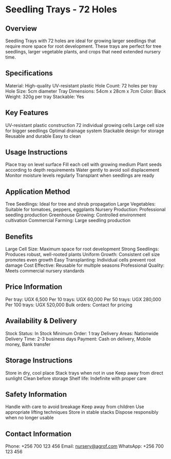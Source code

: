 # Seedling Trays - 72 Holes

## Overview
Seedling Trays with 72 holes are ideal for growing larger seedlings that require more space for root development. These trays are perfect for tree seedlings, larger vegetable plants, and crops that need extended nursery time.

## Specifications
Material: High-quality UV-resistant plastic
Hole Count: 72 holes per tray
Hole Size: 5cm diameter
Tray Dimensions: 54cm x 28cm x 7cm
Color: Black
Weight: 320g per tray
Stackable: Yes

## Key Features
UV-resistant plastic construction
72 individual growing cells
Large cell size for bigger seedlings
Optimal drainage system
Stackable design for storage
Reusable and durable
Easy to clean

## Usage Instructions
Place tray on level surface
Fill each cell with growing medium
Plant seeds according to depth requirements
Water gently to avoid soil displacement
Monitor moisture levels regularly
Transplant when seedlings are ready

## Application Method
Tree Seedlings: Ideal for tree and shrub propagation
Large Vegetables: Suitable for tomatoes, peppers, eggplants
Nursery Production: Professional seedling production
Greenhouse Growing: Controlled environment cultivation
Commercial Farming: Large seedling production

## Benefits
Large Cell Size: Maximum space for root development
Strong Seedlings: Produces robust, well-rooted plants
Uniform Growth: Consistent cell size promotes even growth
Easy Transplanting: Individual cells prevent root damage
Cost Effective: Reusable for multiple seasons
Professional Quality: Meets commercial nursery standards

## Price Information
Per tray: UGX 6,500
Per 10 trays: UGX 60,000
Per 50 trays: UGX 280,000
Per 100 trays: UGX 520,000
Bulk orders: Contact for pricing

## Availability & Delivery
Stock Status: In Stock
Minimum Order: 1 tray
Delivery Areas: Nationwide
Delivery Time: 2-3 business days
Payment: Cash on delivery, Mobile money, Bank transfer

## Storage Instructions
Store in dry, cool place
Stack trays when not in use
Keep away from direct sunlight
Clean before storage
Shelf life: Indefinite with proper care

## Safety Information
Handle with care to avoid breakage
Keep away from children
Use appropriate lifting techniques
Store in stable stacks
Dispose responsibly when no longer usable

## Contact Information
Phone: +256 700 123 456
Email: nursery@agrof.com
WhatsApp: +256 700 123 456
